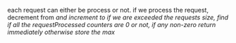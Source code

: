 each request can either be process or not.
if we process the request, decrement from<i> and increment to<i>
if we are exceeded the requests size, find if all the requestProcessed counters are 0 or not, if any non-zero return immediately otherwise store the max